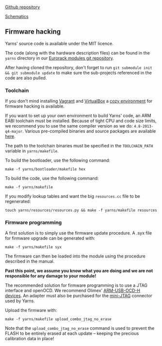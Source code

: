 [Github repository](https://github.com/pichenettes/eurorack/tree/master/yarns)

[Schematics](downloads/yarns_v03.pdf)

## Firmware hacking

Yarns' source code is available under the MIT licence.

The code (along with the hardware description files) can be found in the `yarns` directory in our [Eurorack modules git repository](https://github.com/pichenettes/eurorack).

After having cloned the repository, don't forget to run `git submodule init && git submodule update` to make sure the sub-projects referenced in the code are also pulled.

### Toolchain

If you don't mind installing [Vagrant](https://www.vagrantup.com/) and [VirtualBox](https://www.virtualbox.org/wiki/Downloads) a [cozy environment](https://github.com/pichenettes/mutable-dev-environment) for firmware hacking is available.

If you want to set up your own environment to build Yarns' code, an ARM EABI toolchain must be installed. Because of tight CPU and code size limits, we recommend you to use the same compiler version as we do: `4.8-2013-q4-major`. Various pre-compiled binaries and source packages are available [here](https://launchpad.net/gcc-arm-embedded/4.8/4.8-2013-q4-major/).

The path to the toolchain binaries must be specified in the `TOOLCHAIN_PATH` variable in `yarns/makefile`.

To build the bootloader, use the following command:

```
make -f yarns/bootloader/makefile hex
```


To build the code, use the following command:

```
make -f yarns/makefile
```

If you modify lookup tables and want the big `resources.cc` file to be regenerated:

```
touch yarns/resources/resources.py && make -f yarns/makefile resources
```

### Firmware programming

A first solution is to simply use the firmware update procedure. A .syx file for firmware upgrade can be generated with:

```
make -f yarns/makefile syx
```

The firmware can then be loaded into the module using the procedure described in the manual.

**Past this point, we assume you know what you are doing and we are not responsible for any damage to your module!**

The recommended solution for firmware programming is to use a JTAG interface and openOCD. We recommend Olimex' [ARM-USB-OCD-H devices](https://www.olimex.com/Products/ARM/JTAG/ARM-USB-OCD-H/). An adapter must also be purchased for the [mini-JTAG](http://www.embeddedartists.com/products/acc/acc_jtag_adapter_kit.php) connector used by Yarns.

Upload the firmware with:

```
make -f yarns/makefile upload_combo_jtag_no_erase
```

Note that the `upload_combo_jtag_no_erase` command is used to prevent the FLASH to be entirely erased at each update – keeping the precious calibration data in place!
